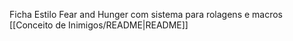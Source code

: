 Ficha Estilo Fear and Hunger com sistema para rolagens e macros
[[Conceito de Inimigos/README|README]]

